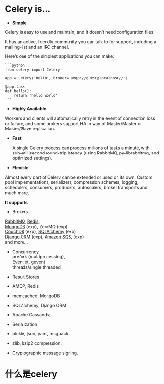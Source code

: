 # Celery is…

* **Simple**

 Celery is easy to use and maintain, and it doesn’t need configuration files.

 It has an active, friendly community you can talk to for support, including a mailing-list and an IRC channel.

 Here’s one of the simplest applications you can make:
    
    ```python
    from celery import Celery
    
    app = Celery('hello', broker='amqp://guest@localhost//')
    
    @app.task
    def hello():
        return 'hello world'
    ```
* **Highly Available**  

 Workers and clients will automatically retry in the event of connection loss or failure, and some brokers support HA in way of Master/Master or Master/Slave replication.

* **Fast**

  A single Celery process can process millions of tasks a minute, with sub-millisecond round-trip latency (using RabbitMQ, py-librabbitmq, and optimized settings).

* **Flexible**

 Almost every part of Celery can be extended or used on its own, Custom pool implementations, serializers, compression schemes, logging, schedulers, consumers, producers, autoscalers, broker transports and much more.


**It supports**
* Brokers

 [RabbitMQ](http://docs.celeryproject.org/en/latest/getting-started/brokers/rabbitmq.html#broker-rabbitmq), [Redis](http://docs.celeryproject.org/en/latest/getting-started/brokers/redis.html#broker-redis),  
 [MongoDB](http://docs.celeryproject.org/en/latest/getting-started/brokers/mongodb.html#broker-mongodb) (exp), ZeroMQ (exp)  
 [CouchDB](http://docs.celeryproject.org/en/latest/getting-started/brokers/couchdb.html#broker-couchdb) (exp), [SQLAlchemy](http://docs.celeryproject.org/en/latest/getting-started/brokers/sqlalchemy.html#broker-sqlalchemy) (exp)  
 [Django ORM](http://docs.celeryproject.org/en/latest/getting-started/brokers/django.html#broker-django) (exp), [Amazon SQS](http://docs.celeryproject.org/en/latest/getting-started/brokers/sqs.html#broker-sqs), (exp)  
 and more…

* Concurrency  
 prefork (multiprocessing),  
 [Eventlet](http://eventlet.net/), [gevent](http://gevent.org/)  
 threads/single threaded  

* Result Stores  
 * AMQP, Redis  
 * memcached, MongoDB  
 * SQLAlchemy, Django ORM  
 * Apache Cassandra  

* Serialization  
 * pickle, json, yaml, msgpack.  
 * zlib, bzip2 compression.  
 * Cryptographic message signing.  


# 什么是celery

